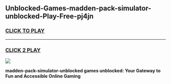 
## Unblocked-Games-madden-pack-simulator-unblocked-Play-Free-pj4jn
<h3>
<a href="https://premium76.site?title=madden-pack-simulator-unblocked&ref=21A">CLICK TO PLAY</a></h3>
<hr>

<h3>
<a href="https://premium76.site?title=madden-pack-simulator-unblocked&ref=21A">CLICK 2 PLAY</a>
  
</h3>

<a href="https://premium76.site?title=madden-pack-simulator-unblocked&ref=21A"><img src="https://clearcache.store/games.png"></a>


**madden-pack-simulator-unblocked games unblocked: Your Gateway to Fun and Accessible Online Gaming**
